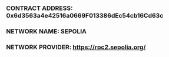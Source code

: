### CONTRACT ADDRESS: 0x6d3563a4e42516a0669F013386dEc54cb16Cd63c

### NETWORK NAME: SEPOLIA

### NETWORK PROVIDER: https://rpc2.sepolia.org/
